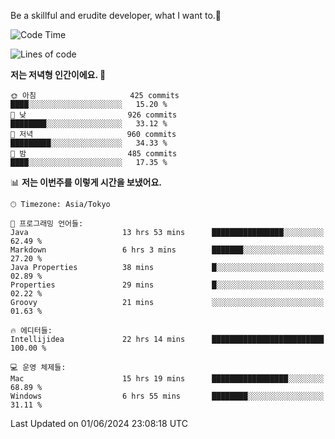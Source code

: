 Be a skillful and erudite developer, what I want to.👶

<!--START_SECTION:waka-->
![Code Time](http://img.shields.io/badge/Code%20Time-860%20hrs%2015%20mins-blue)

![Lines of code](https://img.shields.io/badge/%EC%A0%80%EB%8A%94%20%EC%97%AC%ED%83%9C%EA%B9%8C%EC%A7%80%20-2.1%20million%20%EC%A4%84%EC%9D%98%20%EC%BD%94%EB%93%9C%EB%A5%BC%20%EC%9E%91%EC%84%B1%ED%96%88%EC%96%B4%EC%9A%94.-blue)

**저는 저녁형 인간이에요. 🦉** 

```text
🌞 아침                     425 commits         ████░░░░░░░░░░░░░░░░░░░░░   15.20 % 
🌆 낮　                     926 commits         ████████░░░░░░░░░░░░░░░░░   33.12 % 
🌃 저녁                     960 commits         █████████░░░░░░░░░░░░░░░░   34.33 % 
🌙 밤　                     485 commits         ████░░░░░░░░░░░░░░░░░░░░░   17.35 % 
```


📊 **저는 이번주를 이렇게 시간을 보냈어요.** 

```text
🕑︎ Timezone: Asia/Tokyo

💬 프로그래밍 언어들: 
Java                     13 hrs 53 mins      ████████████████░░░░░░░░░   62.49 % 
Markdown                 6 hrs 3 mins        ███████░░░░░░░░░░░░░░░░░░   27.20 % 
Java Properties          38 mins             █░░░░░░░░░░░░░░░░░░░░░░░░   02.89 % 
Properties               29 mins             █░░░░░░░░░░░░░░░░░░░░░░░░   02.22 % 
Groovy                   21 mins             ░░░░░░░░░░░░░░░░░░░░░░░░░   01.63 % 

🔥 에디터들: 
Intellijidea             22 hrs 14 mins      █████████████████████████   100.00 % 

💻 운영 체제들: 
Mac                      15 hrs 19 mins      █████████████████░░░░░░░░   68.89 % 
Windows                  6 hrs 55 mins       ████████░░░░░░░░░░░░░░░░░   31.11 % 
```


 Last Updated on 01/06/2024 23:08:18 UTC
<!--END_SECTION:waka-->
